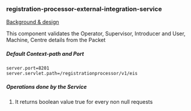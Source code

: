 ### registration-processor-external-integration-service

[Background & design](https://github.com/mosip/mosip/wiki/Registration-Processor)

This component validates the Operator, Supervisor, Introducer and User, Machine, Centre details from the Packet

##### Default Context-path and Port
```
server.port=8201
server.servlet.path=/registrationprocessor/v1/eis
```

##### Operations done by the Service
1. It returns boolean value true for every non null requests

